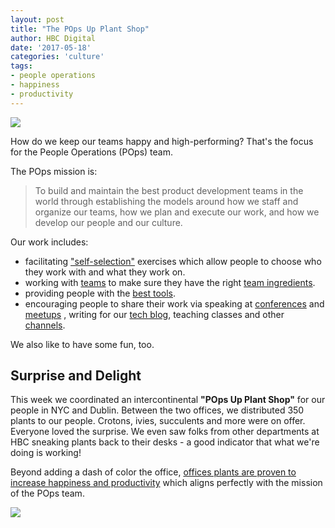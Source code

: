 ```yaml
---
layout: post
title: "The POps Up Plant Shop"
author: HBC Digital
date: '2017-05-18'
categories: 'culture'
tags:
- people operations
- happiness
- productivity
---
```


<img class="center" src="http://i.imgur.com/8MCigGa.jpg"/>

How do we keep our teams happy and high-performing? That's the focus for the People Operations (POps) team.

The POps mission is:

>To build and maintain the best product development teams in the world through establishing the models around how we staff and organize our teams, how we plan and execute our work, and how we develop our people and our culture.

Our work includes:

* facilitating ["self-selection"](https://twitter.com/DanaPylayeva/status/846854555832909830) exercises which allow people to choose who they work with and what they work on.
* working with [teams](https://www.infoq.com/presentations/gilt-team-communication) to make sure they have the right [team ingredients](https://www.slideshare.net/hhfleming/the-new-work-order-team-ingredients-and-role-blending).
* providing people with the [best tools](http://tech.gilt.com/leadership/2017/02/06/slack-and-voluntary-adoption). 
* encouraging people to share their work via speaking at [conferences](http://tech.gilt.com/ai/2017/04/12/pau-carre-cardona-at-oreilly-ai-conference) and [meetups](https://vimeo.com/217236459) , writing for our [tech blog](http://tech.gilt.com/), teaching classes and other [channels](https://remote.works/episode/10). 

We also like to have some fun, too.

## Surprise and Delight

This week we coordinated an intercontinental __"POps Up Plant Shop"__ for our people in NYC and Dublin. Between the two offices, we distributed 350 plants to our people. Crotons, ivies, succulents and more were on offer. Everyone loved the surprise. We even saw folks from other departments at HBC sneaking plants back to their desks - a good indicator that what we're doing is working!

Beyond adding a dash of color the office, [offices plants are proven to increase happiness and productivity](https://www.theguardian.com/money/2014/aug/31/plants-offices-workers-productive-minimalist-employees) which aligns perfectly with the mission of the POps team.

<img class="center" src="http://i.imgur.com/LmKhHSb.jpg"/>



